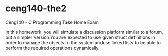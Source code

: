 # ceng140-the2
Ceng140 - C Programming Take Home Exam 

In this homework, you will simulate a discussion platform similar to a forum, but a simpler version.You are expected to use given struct definitions in order to manage the objects in the system anduse linked lists to be able to perform the required operations dynamically.
